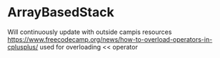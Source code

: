 # ArrayBasedStack
Will continuously update with outside campis resources
https://www.freecodecamp.org/news/how-to-overload-operators-in-cplusplus/ used for overloading << operator
